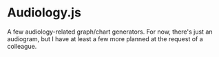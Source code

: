 # Audiology.js

A few audiology-related graph/chart generators.  For now, there's just an audiogram, but I have at least a few more planned at the request of a colleague.


